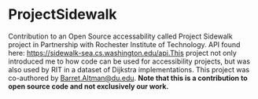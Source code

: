 # ProjectSidewalk

Contribution to an Open Source accessability called Project Sidewalk project in Partnership with Rochester Institute of Technology. API found here: https://sidewalk-sea.cs.washington.edu/api.This project not only introduced me to how code can be used for accessibility projects, but was also used by RIT in a dataset of Dijkstra implementations. This project was co-authored by Barret.Altman@du.edu. **Note that this is a contribution to open source code and not exclusively our work.**
